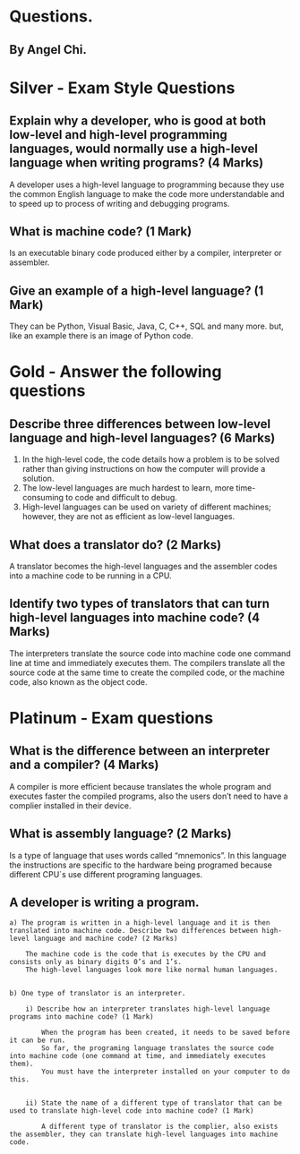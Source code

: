 
# Questions.

## By Angel Chi.

# Silver - Exam Style Questions

## Explain why a developer, who is good at both low-level and high-level programming languages, would normally use a high-level language when writing programs? (4 Marks)

A developer uses a high-level language to programming because they use the common English language to make the code more understandable and to speed up to process of writing and debugging programs.


## What is machine code? (1 Mark)

Is an executable binary code produced either by a compiler, interpreter or assembler.


## Give an example of a high-level language? (1 Mark)

They can be Python, Visual Basic, Java, C, C++, SQL and many more. but, like an example there is an image of Python code.

# Gold - Answer the following questions

## Describe three differences between low-level language and high-level languages? (6 Marks)

1. In the high-level code, the code details how a problem is to be solved rather than giving instructions on how the computer will provide a solution.
2. The low-level languages are much hardest to learn, more time-consuming to code and difficult to debug.
3. High-level languages can be used on variety of different machines; however, they are not as efficient as low-level languages.


## What does a translator do? (2 Marks)

A translator becomes the high-level languages and the assembler codes into a machine code to be running in a CPU.


## Identify two types of translators that can turn high-level languages into machine code? (4 Marks)

The interpreters translate the source code into machine code one command line at time and immediately executes them.
The compilers translate all the source code at the same time to create the compiled code, or the machine code, also known as the object code.


# Platinum - Exam questions

## What is the difference between an interpreter and a compiler? (4 Marks)

A compiler is more efficient because translates the whole program and executes faster the compiled programs, also the users don’t need to have a complier installed in their device.


## What is assembly language? (2 Marks)

Is a type of language that uses words called “mnemonics”. In this language the instructions are specific to the hardware being programed because different CPU´s use different programing languages.


## A developer is writing a program.
	a) The program is written in a high-level language and it is then translated into machine code. Describe two differences between high-level language and machine code? (2 Marks)
		
		The machine code is the code that is executes by the CPU and consists only as binary digits 0’s and 1’s.
		The high-level languages look more like normal human languages.


	b) One type of translator is an interpreter.

		i) Describe how an interpreter translates high-level language programs into machine code? (1 Mark)

			When the program has been created, it needs to be saved before it can be run.
			So far, the programing language translates the source code into machine code (one command at time, and immediately executes them).
			You must have the interpreter installed on your computer to do this.


		ii) State the name of a different type of translator that can be used to translate high-level code into machine code? (1 Mark)

			A different type of translator is the complier, also exists the assembler, they can translate high-level languages into machine code.


